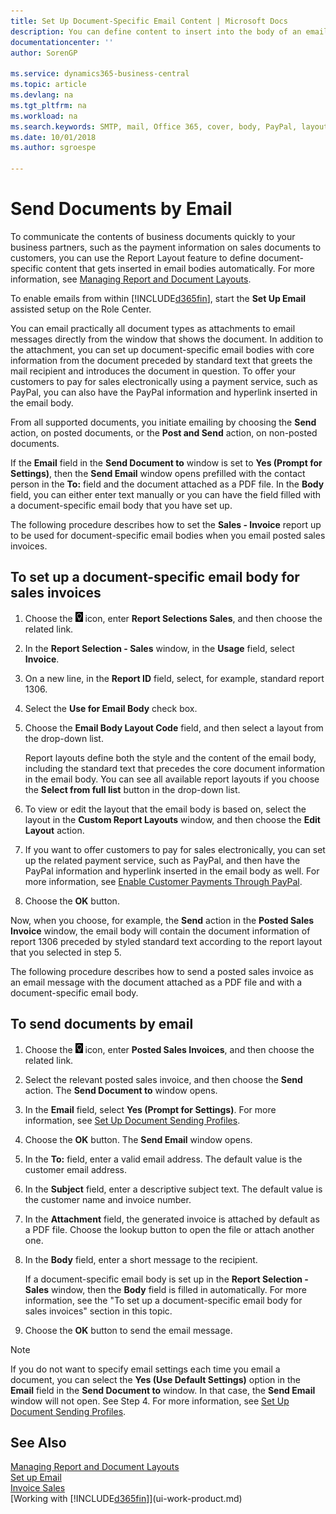 ```yaml
---
title: Set Up Document-Specific Email Content | Microsoft Docs
description: You can define content to insert into the body of an email message, for example, a PayPal link. You can also attach documents to email messages.
documentationcenter: ''
author: SorenGP

ms.service: dynamics365-business-central
ms.topic: article
ms.devlang: na
ms.tgt_pltfrm: na
ms.workload: na
ms.search.keywords: SMTP, mail, Office 365, cover, body, PayPal, layout
ms.date: 10/01/2018
ms.author: sgroespe

---
```

# Send Documents by Email
To communicate the contents of business documents quickly to your business partners, such as the payment information on sales documents to customers, you can use the Report Layout feature to define document-specific content that gets inserted in email bodies automatically. For more information, see [Managing Report and Document Layouts](ui-manage-report-layouts.md).

To enable emails from within [!INCLUDE[d365fin](includes/d365fin_md.md)], start the **Set Up Email** assisted setup on the Role Center.

You can email practically all document types as attachments to email messages directly from the window that shows the document. In addition to the attachment, you can set up document-specific email bodies with core information from the document preceded by standard text that greets the mail recipient and introduces the document in question. To offer your customers to pay for sales electronically using a payment service, such as PayPal, you can also have the PayPal information and hyperlink inserted in the email body.

From all supported documents, you initiate emailing by choosing the **Send** action, on posted documents, or the **Post and Send** action, on non-posted documents.

If the **Email** field in the **Send Document to** window is set to **Yes (Prompt for Settings)**, then the **Send Email** window opens prefilled with the contact person in the **To:** field and the document attached as a PDF file. In the **Body** field, you can either enter text manually or you can have the field filled with a document-specific email body that you have set up.

The following procedure describes how to set the **Sales - Invoice** report up to be used for document-specific email bodies when you email posted sales invoices.

## To set up a document-specific email body for sales invoices
1. Choose the ![Lightbulb that opens the Tell Me feature](media/ui-search/search_small.png "Tell me what you want to do") icon, enter **Report Selections Sales**, and then choose the related link.
2. In the **Report Selection - Sales** window, in the **Usage** field, select **Invoice**.
3. On a new line, in the **Report ID** field, select, for example, standard report 1306.
4. Select the **Use for Email Body** check box.
5. Choose the **Email Body Layout Code** field, and then select a layout from the drop-down list.

    Report layouts define both the style and the content of the email body, including the standard text that precedes the core document information in the email body. You can see all available report layouts if you choose the **Select from full list** button in the drop-down list.
6. To view or edit the layout that the email body is based on, select the layout in the **Custom Report Layouts** window, and then choose the **Edit Layout** action.
7. If you want to offer customers to pay for sales electronically, you can set up the related payment service, such as PayPal, and then have the PayPal information and hyperlink inserted in the email body as well. For more information, see [Enable Customer Payments Through PayPal](sales-how-enable-payment-service-extensions.md).
8. Choose the **OK** button.

Now, when you choose, for example, the **Send** action in the **Posted Sales Invoice** window, the email body will contain the document information of report 1306 preceded by styled standard text according to the report layout that you selected in step 5.

The following procedure describes how to send a posted sales invoice as an email message with the document attached as a PDF file and with a document-specific email body.

## To send documents by email
1. Choose the ![Lightbulb that opens the Tell Me feature](media/ui-search/search_small.png "Tell me what you want to do") icon, enter **Posted Sales Invoices**, and then choose the related link.
2. Select the relevant posted sales invoice, and then choose the **Send** action. The **Send Document to** window opens.
3. In the **Email** field, select **Yes (Prompt for Settings)**. For more information, see [Set Up Document Sending Profiles](sales-how-setup-document-send-profiles.md).
4. Choose the **OK** button. The **Send Email** window opens.
5. In the **To:** field, enter a valid email address. The default value is the customer email address.
6. In the **Subject** field, enter a descriptive subject text. The default value is the customer name and invoice number.
7. In the **Attachment** field, the generated invoice is attached by default as a PDF file. Choose the lookup button to open the file or attach another one.
8. In the **Body** field, enter a short message to the recipient.

    If a document-specific email body is set up in the **Report Selection - Sales** window, then the **Body** field is filled in automatically. For more information, see the "To set up a document-specific email body for sales invoices" section in this topic.
9. Choose the **OK** button to send the email message.

> [!NOTE]  
>   If you do not want to specify email settings each time you email a document, you can select the **Yes (Use Default Settings)** option in the **Email** field in the **Send Document to** window. In that case, the **Send Email** window will not open. See Step 4. For more information, see [Set Up Document Sending Profiles](sales-how-setup-document-send-profiles.md).

## See Also
[Managing Report and Document Layouts](ui-manage-report-layouts.md)  
[Set up Email](admin-how-setup-email.md)  
[Invoice Sales](sales-how-invoice-sales.md)  
[Working with [!INCLUDE[d365fin](includes/d365fin_md.md)]](ui-work-product.md)
